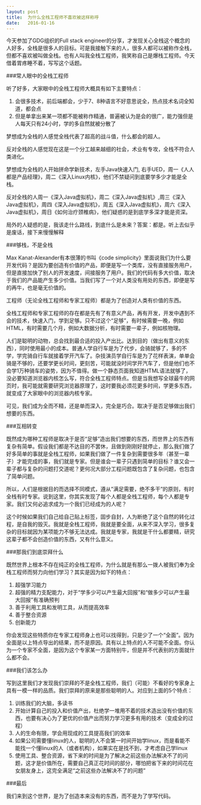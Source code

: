 ```yaml
---
layout: post
title:  为什么全栈工程师不喜欢被这样称呼
date:   2016-01-16
---
```


今天参加了GDG组织的Full stack engineer的分享，才发现关心全栈这个概念的人好多，全栈是很多人的目标。可是我接触下来的人，很多人都可以被称作全栈，但都不喜欢被叫做全栈。也有人叫我全栈工程师，我笑称自己是爆栈工程师。今天借着胃疼睡不着，写写这个话题。

###常人眼中的全栈工程师

听了好多，大家眼中的全栈工程师大概具有如下主要特点：

1. 会很多技术，前后端都会，少于7、8种语言不好意思说全，热点技术名词全知道，都会点
2. 但是单拿出来某一项都不能被称作精通，普遍被认为是会的很广，能力强但是人每天只有24小时，学的多自然就被分散了

梦想成为全栈的人感觉全栈代表了超高的战斗值，什么都会的超人。

反对全栈的人感觉现在这是一个分工越来越细的社会，术业有专攻，全栈不符合人类进化。

梦想成为全栈的人开始拼命学新技术，左手Java快速入门, 右手UED，周一《人人都是产品经理》，周二《深入Linux内核》，他们不禁疑问到底要学多少才能是全栈。

反对全栈的人周一《深入Java虚拟机》，周二《深入Java虚拟机》,周三《深入Java虚拟机》，周四《深入Java虚拟机》，周五《深入Java虚拟机》，周六《深入Java虚拟机》，周日《如何治疗颈椎病》，他们疑惑的是到底学多深才能是资深。

局外的人疑惑的是，我该走什么路线，到底什么是未来？答案：都是。听上去似乎是废话，接下来慢慢解释

###够栈，不是全栈

Max Kanat-Alexander有本很薄的书叫《code simplicity》里面说我们为什么要开发代码？是因为要创造有价值的产品，即便是写一个类库，没有直接服务用户，但是直接加快了别人的开发速度，间接服务了用户。我们的代码有多大价值，取决于我们的产品能产生多少价值。当我们写了一个对人类没有用处的东西，即便是写的再牛，也是毫无价值的。

工程师（无论全栈工程师和专家工程师）都是为了创造对人类有价值的东西。

全栈工程师和专家工程师的存在都是先有了有意义产品，再有开发，开发中遇到不会的技术，快速入门，学到足够。只不过这个“足够”，有时候需要一晚，例如HTML，有时需要几个月，例如大数据分析，有时需要一辈子，例如核物理。

人们是聪明的动物，总会找到最合适的投入产出比。达到目的（做出有意义的东西），同时使用最小的成本。普通人学自行车是为了代步，会骑就够了，多的不学，学完骑自行车就接着学开汽车了。杂技演员学自行车是为了花样表演，单单会骑是不够的，还要学更长时间，更刻苦，可能就没时间学开汽车了，但是他们也不会学1万种骑车的姿势，因为不值得。做一个静态页面我知道HTML语法就够了，没必要知道浏览器内核怎么写，符合全栈工程师特点。但是当我想写全球最牛的网页时，我可能就需要研究浏览器原理了，这时要我必须花更多时间，学更多东西，就变成了大家眼中的浏览器内核专家。

可见，我们成为全而不精，还是单而深入，完全是巧合。取决于是否足够做出我们想要的东西。

###互相转变

既然成为哪种工程师是取决于是否“足够”造出我们想要的东西，而世界上的东西有复杂有简单。假设我们都是不达目的不罢休，且做到刚刚好就停止，那么我们做了好多简单的事就是全栈工程师，如果我们做了一件复杂到需要很多年（甚至一辈子）才能完成的事，我们就是专家。但是谁会一辈子只遇到简单的目标？谁又会一辈子都与复杂的问题打交道呢？更何况大部分工程问题既包含了复杂问题，也包含了简单问题。

所以，人们是根据目的而选择不同模式，遵从”满足需要，绝不多干”的原则，有时全栈有时专家。说到这里，你其实发现了每个人都是全栈工程师，每个人都是专家。我们又何必追求成为一个我们已经成为的人呢？

这个时候如果我们自己给自己贴上标签，固步自封，人为断绝了这个自然的转化过程，是自我的毁灭。我就是全栈工程师，我就是要全面，从来不深入学习，很多复杂的目标就因为某项能力不够无法达成。我就是专家，我就是干什么都要精，研究这辈子都不会创造价值的东西，又有什么意义。

###那我们到底崇拜什么

既然世界上根本不存在纯正的全栈工程师，为什么就是有那么一拨人被我们奉为全栈工程师而努力向他们学习？其实是因为如下的特点：

1. 超强学习能力
2. 超强的精力支配能力，对于“学多少可以产生最大回报”和“做多少可以产生最大回报”有准确预判
3. 善于利用工具和发明工具，从而提高效率
4. 善于整合资源
5. 创新能力

你会发现这些特质你在专家工程师身上也可以找得到，只是少了一个“全面”。因为全面是以上特点导出的结果，而不是原因。具有以上特点的人不可能不全面。你认为一个专家不全面，是因为这个专家某一方面特别牛，但是并不代表别的方面就什么都不会。

###我们该怎么办

写到这里我们才发现我们崇拜的不是全栈工程师，我们（可能）不看好的专家身上具有一模一样的品质。我们崇拜的原来是那些聪明的人。对应到上面的5个特点：

1. 训练我们的大脑，多读书
2. 开始计算自己的投入和价值产出，杜绝学一堆用不着的技术造出没有价值的东西，也要有决心为了更优的价值产出而努力学习更多有用的技术（变成全的过程）
3. 人的生命有限，学会用现成的工具提高我们的效率
4. 如果公司需要懂linux的人，聪明的人不会第一时间开始学linux，而是看能不能找一个懂linux的人（或者机构），如果实在是找不到，才考虑自己学linux
5. 使用工具、整合资源，省下来的时间是为了解决之前这些办法解决不了的问题，这才是价值所在，需要自己真正花时间的部分，哪怕把省下来的时间花在女朋友身上，这完全满足“之前这些办法解决不了的问题”

###最后

我们来到这个世界，是为了创造本来没有的东西，而不是为了学写代码。
